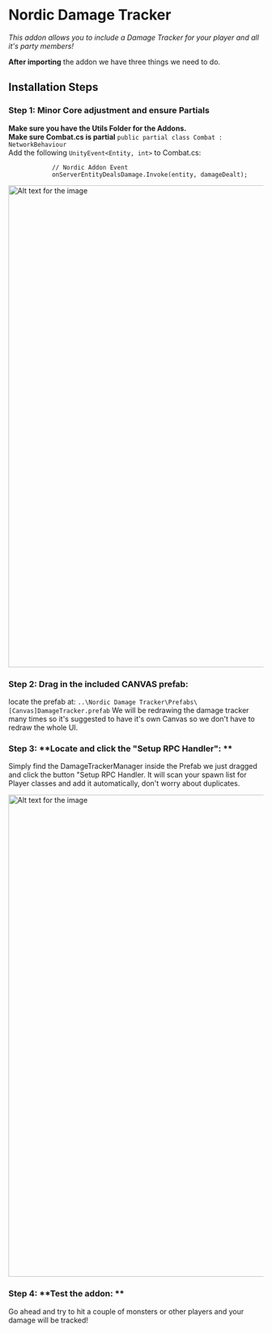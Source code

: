 # Nordic Damage Tracker
*This addon allows you to include a Damage Tracker for your player and all it's party members!*

**After importing** the addon we have three things we need to do. 
<br>
## **Installation Steps**

### **Step 1**: **Minor Core adjustment and ensure Partials**
**Make sure you have the Utils Folder for the Addons.** <br>
**Make sure Combat.cs is partial** ``public partial class Combat : NetworkBehaviour``<br>
Add the following ``UnityEvent<Entity, int>`` to Combat.cs:

```
            // Nordic Addon Event
            onServerEntityDealsDamage.Invoke(entity, damageDealt);
```

<img src="https://jokeoverflow.xyz/Install-Guides/tracker/s1.png" width="950" alt="Alt text for the image">

### **Step 2**: Drag in the included CANVAS prefab:
locate the prefab at: ``..\Nordic Damage Tracker\Prefabs\[Canvas]DamageTracker.prefab``
We will be redrawing the damage tracker many times so it's suggested to have it's own Canvas so we don't have to redraw the whole UI.

### **Step 3**: **Locate and click the "Setup RPC Handler": **
Simply find the DamageTrackerManager inside the Prefab we just dragged and click the button "Setup RPC Handler.
It will scan your spawn list for Player classes and add it automatically, don't worry about duplicates.

<img src="https://jokeoverflow.xyz/Install-Guides/tracker/s2_3.png" width="950" alt="Alt text for the image">

### **Step 4**: **Test the addon: **
Go ahead and try to hit a couple of monsters or other players and your damage will be tracked!
